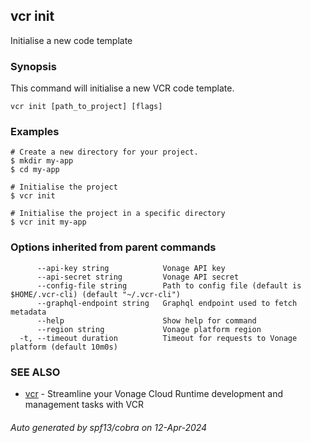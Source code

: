 ## vcr init

Initialise a new code template

### Synopsis

This command will initialise a new VCR code template.


```
vcr init [path_to_project] [flags]
```

### Examples

```
# Create a new directory for your project.
$ mkdir my-app
$ cd my-app

# Initialise the project
$ vcr init
		
# Initialise the project in a specific directory
$ vcr init my-app

```

### Options inherited from parent commands

```
      --api-key string            Vonage API key
      --api-secret string         Vonage API secret
      --config-file string        Path to config file (default is $HOME/.vcr-cli) (default "~/.vcr-cli")
      --graphql-endpoint string   Graphql endpoint used to fetch metadata
      --help                      Show help for command
      --region string             Vonage platform region
  -t, --timeout duration          Timeout for requests to Vonage platform (default 10m0s)
```

### SEE ALSO

* [vcr](vcr.md)	 - Streamline your Vonage Cloud Runtime development and management tasks with VCR

###### Auto generated by spf13/cobra on 12-Apr-2024
